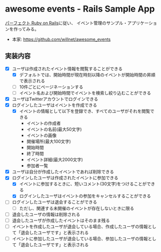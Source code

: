 # awesome events - Rails Sample App

[パーフェクト Ruby on Rails](http://gihyo.jp/book/2014/978-4-7741-6516-5)に従い、
イベント管理のサンプル・アプリケーションを作ってみる。

* 本家: https://github.com/willnet/awesome_events


## 実装内容

- [x] ユーザは作成されたイベント情報を閲覧することができる
    - [x] デフォルトでは、開始時間が現在時刻以降のイベントが開始時間の昇順で表示される
    - [ ] 10件ごとにページネーションする
    - [ ] イベント名および開始時間でイベントを検索し絞り込むことができる
- [x] ユーザはTwitterアカウントでログインできる
- [x] ログインしたユーザはイベントを作成できる
    - [x] イベントの情報として以下を登録でき、すべてのユーザがそれを閲覧できる
        * イベントの作成者
        * イベントの名前(最大50文字)
        * イベントの画像
        * 開催場所(最大100文字)
        * 開始時間
        * 終了時間
        * イベント詳細(最大2000文字)
        * 参加者一覧
- [x] ユーザは自分が作成したイベントであれば削除できる
- [x] ログインしたユーザは作成されたイベントに参加できる
    - [x] イベントに参加するときに、短いコメント(30文字)をつけることができる
    - [x] ログインしたユーザはイベントの参加をキャンセルすることができる
- [ ] ログインしたユーザは退会することができる
    - [ ] ただし、関連する未開催のイベントが存在しないときに限る
- [ ] 退会したユーザの情報は削除される
- [ ] 退会したユーザが作成したイベントはそのまま残る
- [ ] イベントを作成したユーザが退会している場合、作成したユーザの情報として「退会したユーザです」と表示される
- [ ] イベントに参加したユーザが退会している場合、参加したユーザの情報として「退会したユーザです」と表示される
